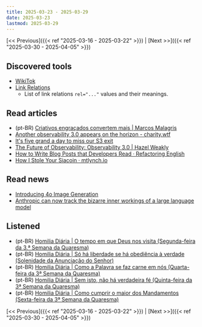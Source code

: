 ```yaml
---
title: 2025-03-23 - 2025-03-29
date: 2025-03-23
lastmod: 2025-03-29
---
```


[<< Previous]({{< ref "2025-03-16 - 2025-03-22" >}}) | [Next >>]({{< ref "2025-03-30 - 2025-04-05" >}})

## Discovered tools
- [WikiTok](https://www.wikitok.io)
- [Link Relations](https://www.iana.org/assignments/link-relations/link-relations.xhtml)
    * List of link relations `rel="..."` values and their meanings.

## Read articles
- (pt-BR) [Criativos engraçados convertem mais | Marcos Malagris](https://www.linkedin.com/posts/marcosmalagris_marketing-publicidade-branding-activity-7297604526377717760-NtRG)
- [Another observability 3.0 appears on the horizon - charity.wtf](https://charity.wtf/2025/03/24/another-observability-3-0-appears-on-the-horizon)
- [It's five grand a day to miss our S3 exit](https://world.hey.com/dhh/it-s-five-grand-a-day-to-miss-our-s3-exit-b8293563)
- [The Future of Observability: Observability 3.0 | Hazel Weakly](https://hazelweakly.me/blog/the-future-of-observability-observability-3-0)
- [How to Write Blog Posts that Developers Read · Refactoring English](https://refactoringenglish.com/chapters/write-blog-posts-developers-read/)
- [How I Stole Your Siacoin · mtlynch.io](https://mtlynch.io/stole-siacoins)

## Read news
- [Introducing 4o Image Generation](https://openai.com/index/introducing-4o-image-generation/)
- [Anthropic can now track the bizarre inner workings of a large language model](https://www.technologyreview.com/2025/03/27/1113916/anthropic-can-now-track-the-bizarre-inner-workings-of-a-large-language-model/)

## Listened
- (pt-BR) [Homilia Diária | O tempo em que Deus nos visita (Segunda-feira da 3.ª Semana da Quaresma)](https://www.youtube.com/watch?v=zABwiXW5Z5M)
- (pt-BR) [Homilia Diária | Só há liberdade se há obediência à verdade (Solenidade da Anunciação do Senhor)](https://www.youtube.com/watch?v=IywlWU4FM9Y)
- (pt-BR) [Homilia Diária | Como a Palavra se faz carne em nós (Quarta-feira da 3ª Semana da Quaresma)](https://www.youtube.com/watch?v=jqLU0Raxpx8)
- (pt-BR) [Homilia Diária | Sem isto, não há verdadeira fé (Quinta-feira da 3ª Semana da Quaresma)](https://www.youtube.com/watch?v=nQe5uN0d8Yw)
- (pt-BR) [Homilia Diária | Como cumprir o maior dos Mandamentos (Sexta-feira da 3ª Semana da Quaresma)](https://www.youtube.com/watch?v=pa1jIW9qrOk)

[<< Previous]({{< ref "2025-03-16 - 2025-03-22" >}}) | [Next >>]({{< ref "2025-03-30 - 2025-04-05" >}})
